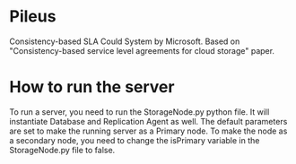# Pileus
Consistency-based SLA Could System by Microsoft. Based on "Consistency-based service level agreements for cloud storage" paper.
# How to run the server
To run a server, you need to run the StorageNode.py python file. It will instantiate Database and Replication Agent as well. The default parameters are set to make the running server as a Primary node. To make the node as a secondary node, you need to change the isPrimary variable in the StorageNode.py file to false.
